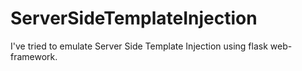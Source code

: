 # ServerSideTemplateInjection
I've tried to emulate Server Side Template Injection using flask web-framework.
